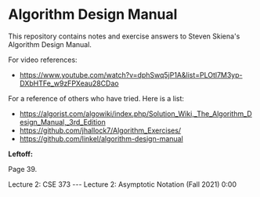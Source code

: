 # Algorithm Design Manual

This repository contains notes and exercise answers to Steven Skiena's Algorithm
Design Manual.

For video references:

- https://www.youtube.com/watch?v=dphSwq5jP1A&list=PLOtl7M3yp-DXbHTFe_w9zFPXeau28CDao

For a reference of others who have tried. Here is a list:

- https://algorist.com/algowiki/index.php/Solution_Wiki,_The_Algorithm_Design_Manual,_3rd_Edition
- https://github.com/jhallock7/Algorithm_Exercises/
- https://github.com/linkel/algorithm-design-manual

**Leftoff:**

Page 39.

Lecture 2: CSE 373 --- Lecture 2: Asymptotic Notation (Fall 2021) 0:00

